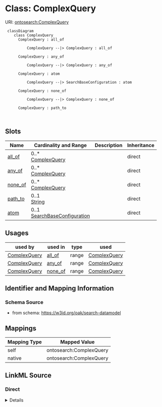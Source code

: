 # Class: ComplexQuery



URI: [ontosearch:ComplexQuery](https://w3id.org/oak/search-datamodel/ComplexQuery)



```{mermaid}
 classDiagram
    class ComplexQuery
      ComplexQuery : all_of
        
          ComplexQuery --|> ComplexQuery : all_of
        
      ComplexQuery : any_of
        
          ComplexQuery --|> ComplexQuery : any_of
        
      ComplexQuery : atom
        
          ComplexQuery --|> SearchBaseConfiguration : atom
        
      ComplexQuery : none_of
        
          ComplexQuery --|> ComplexQuery : none_of
        
      ComplexQuery : path_to
        
      
```




<!-- no inheritance hierarchy -->


## Slots

| Name | Cardinality and Range | Description | Inheritance |
| ---  | --- | --- | --- |
| [all_of](all_of.md) | 0..* <br/> [ComplexQuery](ComplexQuery.md) |  | direct |
| [any_of](any_of.md) | 0..* <br/> [ComplexQuery](ComplexQuery.md) |  | direct |
| [none_of](none_of.md) | 0..* <br/> [ComplexQuery](ComplexQuery.md) |  | direct |
| [path_to](path_to.md) | 0..1 <br/> [String](String.md) |  | direct |
| [atom](atom.md) | 0..1 <br/> [SearchBaseConfiguration](SearchBaseConfiguration.md) |  | direct |





## Usages

| used by | used in | type | used |
| ---  | --- | --- | --- |
| [ComplexQuery](ComplexQuery.md) | [all_of](all_of.md) | range | [ComplexQuery](ComplexQuery.md) |
| [ComplexQuery](ComplexQuery.md) | [any_of](any_of.md) | range | [ComplexQuery](ComplexQuery.md) |
| [ComplexQuery](ComplexQuery.md) | [none_of](none_of.md) | range | [ComplexQuery](ComplexQuery.md) |






## Identifier and Mapping Information







### Schema Source


* from schema: https://w3id.org/oak/search-datamodel





## Mappings

| Mapping Type | Mapped Value |
| ---  | ---  |
| self | ontosearch:ComplexQuery |
| native | ontosearch:ComplexQuery |





## LinkML Source

<!-- TODO: investigate https://stackoverflow.com/questions/37606292/how-to-create-tabbed-code-blocks-in-mkdocs-or-sphinx -->

### Direct

<details>
```yaml
name: ComplexQuery
from_schema: https://w3id.org/oak/search-datamodel
attributes:
  all_of:
    name: all_of
    from_schema: https://w3id.org/oak/search-datamodel
    rank: 1000
    multivalued: true
    range: ComplexQuery
  any_of:
    name: any_of
    from_schema: https://w3id.org/oak/search-datamodel
    rank: 1000
    multivalued: true
    range: ComplexQuery
  none_of:
    name: none_of
    from_schema: https://w3id.org/oak/search-datamodel
    rank: 1000
    multivalued: true
    range: ComplexQuery
  path_to:
    name: path_to
    from_schema: https://w3id.org/oak/search-datamodel
    rank: 1000
  atom:
    name: atom
    from_schema: https://w3id.org/oak/search-datamodel
    rank: 1000
    range: SearchBaseConfiguration

```
</details>

### Induced

<details>
```yaml
name: ComplexQuery
from_schema: https://w3id.org/oak/search-datamodel
attributes:
  all_of:
    name: all_of
    from_schema: https://w3id.org/oak/search-datamodel
    rank: 1000
    multivalued: true
    alias: all_of
    owner: ComplexQuery
    domain_of:
    - ComplexQuery
    range: ComplexQuery
  any_of:
    name: any_of
    from_schema: https://w3id.org/oak/search-datamodel
    rank: 1000
    multivalued: true
    alias: any_of
    owner: ComplexQuery
    domain_of:
    - ComplexQuery
    range: ComplexQuery
  none_of:
    name: none_of
    from_schema: https://w3id.org/oak/search-datamodel
    rank: 1000
    multivalued: true
    alias: none_of
    owner: ComplexQuery
    domain_of:
    - ComplexQuery
    range: ComplexQuery
  path_to:
    name: path_to
    from_schema: https://w3id.org/oak/search-datamodel
    rank: 1000
    alias: path_to
    owner: ComplexQuery
    domain_of:
    - ComplexQuery
    range: string
  atom:
    name: atom
    from_schema: https://w3id.org/oak/search-datamodel
    rank: 1000
    alias: atom
    owner: ComplexQuery
    domain_of:
    - ComplexQuery
    range: SearchBaseConfiguration

```
</details>
